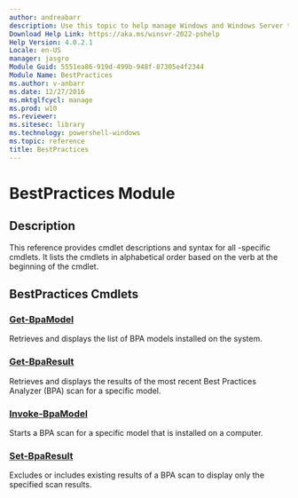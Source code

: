 ```yaml
---
author: andreabarr
description: Use this topic to help manage Windows and Windows Server technologies with Windows PowerShell.
Download Help Link: https://aka.ms/winsvr-2022-pshelp
Help Version: 4.0.2.1
Locale: en-US
manager: jasgro
Module Guid: 5551ea86-919d-499b-948f-87305e4f2344
Module Name: BestPractices
ms.author: v-anbarr
ms.date: 12/27/2016
ms.mktglfcycl: manage
ms.prod: w10
ms.reviewer: 
ms.sitesec: library
ms.technology: powershell-windows
ms.topic: reference
title: BestPractices
---
```


# BestPractices Module
## Description
This reference provides cmdlet descriptions and syntax for all -specific cmdlets. It lists the cmdlets in alphabetical order based on the verb at the beginning of the cmdlet.

## BestPractices Cmdlets
### [Get-BpaModel](./Get-BpaModel.md)
Retrieves and displays the list of BPA models installed on the system.

### [Get-BpaResult](./Get-BpaResult.md)
Retrieves and displays the results of the most recent Best Practices Analyzer (BPA) scan for a specific model.

### [Invoke-BpaModel](./Invoke-BpaModel.md)
Starts a BPA scan for a specific model that is installed on a computer.

### [Set-BpaResult](./Set-BpaResult.md)
Excludes or includes existing results of a BPA scan to display only the specified scan results.


